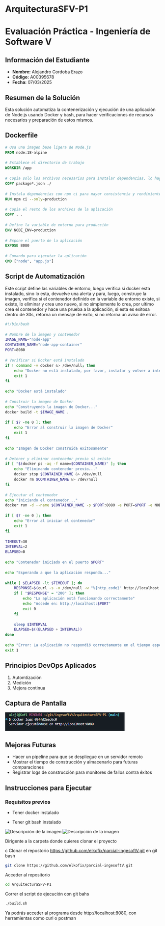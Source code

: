 # ArquitecturaSFV-P1

# Evaluación Práctica - Ingeniería de Software V

## Información del Estudiante
- **Nombre:** Alejandro Cordoba Erazo
- **Código:** A00395678
- **Fecha:** 07/03/2025

## Resumen de la Solución
Esta solución automatiza la contenerización y ejecución de una aplicación de Node.js usando Docker y bash, para hacer verificaciones de recursos necesarios y preparación de estos mismos.

## Dockerfile
```Dockerfile
# Usa una imagen base ligera de Node.js
FROM node:18-alpine

# Establece el directorio de trabajo
WORKDIR /app

# Copia solo los archivos necesarios para instalar dependencias, lo hago primero para evitar invalidaciones de caché
COPY package*.json ./

# Instala dependencias con npm ci para mayor consistencia y rendimiento, porque omite la resolucion de versiones
RUN npm ci --only=production

# Copia el resto de los archivos de la aplicación
COPY . .

# Define la variable de entorno para producción
ENV NODE_ENV=production

# Expone el puerto de la aplicación
EXPOSE 8080

# Comando para ejecutar la aplicación
CMD ["node", "app.js"]
```

## Script de Automatización

Este script define las variables de entorno, luego verifica si docker esta instalado, sino lo esta, devuelve una alerta y para, luego, construye la imagen, verifica si el contenedor definido en la variable de entorno existe, si existe, lo eliminar y crea uno nuevo, si no simplemente lo crea, por ultimo crea el contenedor y hace una prueba a la aplicación,
si esta es exitosa dentro de 30s, retorna un mensaje de exito, si no retorna un aviso de error.

```sh
#!/bin/bash

# Nombre de la imagen y contenedor
IMAGE_NAME="node-app"
CONTAINER_NAME="node-app-container"
PORT=8080

# Verificar si Docker está instalado
if ! command -v docker &> /dev/null; then
    echo "Docker no está instalado, por favor, instalar y volver a intentar"
    exit 1
fi

echo "Docker está instalado"

# Construir la imagen de Docker
echo "Construyendo la imagen de Docker..."
docker build -t $IMAGE_NAME .

if [ $? -ne 0 ]; then
    echo "Error al construir la imagen de Docker"
    exit 1
fi

echo "Imagen de Docker construida exitosamente"

# Detener y eliminar contenedor previo si existe
if [ "$(docker ps -aq -f name=$CONTAINER_NAME)" ]; then
    echo "Eliminando contenedor previo..."
    docker stop $CONTAINER_NAME &> /dev/null
    docker rm $CONTAINER_NAME &> /dev/null
fi

# Ejecutar el contenedor
echo "Iniciando el contenedor..."
docker run -d --name $CONTAINER_NAME -p $PORT:8080 -e PORT=$PORT -e NODE_ENV=production $IMAGE_NAME

if [ $? -ne 0 ]; then
    echo "Error al iniciar el contenedor"
    exit 1
fi

TIMEOUT=30
INTERVAL=2
ELAPSED=0

echo "Contenedor iniciado en el puerto $PORT"

echo "Esperando a que la aplicación responda..."

while [ $ELAPSED -lt $TIMEOUT ]; do
    RESPONSE=$(curl -s -o /dev/null -w "%{http_code}" http://localhost:$PORT/health)
    if [ "$RESPONSE" = "200" ]; then
        echo "La aplicación está funcionando correctamente"
        echo "Accede en: http://localhost:$PORT"
        exit 0
    fi
    
    sleep $INTERVAL
    ELAPSED=$((ELAPSED + INTERVAL))
done

echo "Error: La aplicación no respondió correctamente en el tiempo esperado ($TIMEOUT segundos)"
exit 1
```

## Principios DevOps Aplicados
1. Automtización 
2. Medición
3. Mejora continua

## Captura de Pantalla
![alt text](image.png)
## Mejoras Futuras
- Hacer un pipeline para que se despliegue en un servidor remoto
- Mostrar el tiempo de construcción y almacenarlo para futuras comparaciones
- Registrar logs de construcción para monitores de fallos contra éxitos

## Instrucciones para Ejecutar

### Requisitos previos

- Tener docker instalado 

- Tener git bash instalado

<image src="https://www.docker.com/app/uploads/2023/05/symbol_blue-docker-logo.png" alt="Descripción de la imagen"  width="70" height="50">

<image src="https://cdn.worldvectorlogo.com/logos/git-bash.svg" alt="Descripción de la imagen"  width="70" height="50">


Dirigente a la carpeta donde quieres clonar el proyecto

c
Clonar el repostorio https://github.com/elkofix/parcial-ingesoftV.git en git bash
 
```sh
git clone https://github.com/elkofix/parcial-ingesoftV.git
```

Acceder al repositorio

```sh
cd ArquitecturaSFV-P1
```

Correr el script de ejecución con git bahs

```sh
./build.sh
```

Ya podrás acceder al programa desde http://localhost:8080, con herramientas como curl o postman